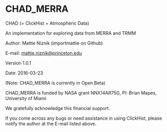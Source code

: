 # CHAD_MERRA

CHAD (= ClickHist + Atmospheric Data)

An implementation for exploring data from MERRA and TRMM

Author: Mattie Niznik (importmattie on Github)

E-mail: mattie.niznik@princeton.edu

Version 1.0.1

Date: 2016-03-23

(Note: CHAD_MERRA is currently in Open Beta)

CHAD_MERRA is funded by NASA grant NNX14AR75G, PI: Brian Mapes, University of Miami

We gratefully acknowledge this financial support.

If you come across any bugs or need assistance in using ClickHist, please notify the author at the E-mail listed above.
